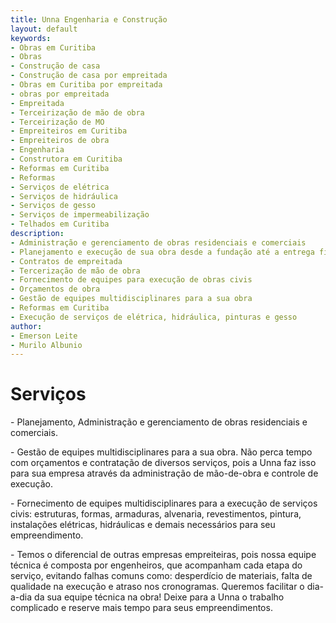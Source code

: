 ```yaml
---
title: Unna Engenharia e Construção
layout: default
keywords:
- Obras em Curitiba
- Obras
- Construção de casa
- Construção de casa por empreitada
- Obras em Curitiba por empreitada
- obras por empreitada
- Empreitada
- Terceirização de mão de obra
- Terceirização de MO
- Empreiteiros em Curitiba
- Empreiteiros de obra
- Engenharia
- Construtora em Curitiba
- Reformas em Curitiba
- Reformas
- Serviços de elétrica
- Serviços de hidráulica
- Serviços de gesso
- Serviços de impermeabilização
- Telhados em Curitiba
description:
- Administração e gerenciamento de obras residenciais e comerciais
- Planejamento e execução de sua obra desde a fundação até a entrega final
- Contratos de empreitada
- Tercerização de mão de obra
- Fornecimento de equipes para execução de obras civis
- Orçamentos de obra
- Gestão de equipes multidisciplinares para a sua obra
- Reformas em Curitiba
- Execução de serviços de elétrica, hidráulica, pinturas e gesso
author:
- Emerson Leite
- Murilo Albunio
---
```


# Serviços

<p class="service-description">- Planejamento, Administração e gerenciamento de obras residenciais e comerciais.</p>
<!-- <p class="service-description">- Planejamento e execução de sua obra desde a fundação até a entrega final.</p> -->
<p class="service-description">- Gestão de equipes multidisciplinares para a sua obra. Não perca tempo com orçamentos e contratação de diversos serviços, pois a Unna faz isso para sua empresa através da administração de mão-de-obra e controle de execução.</p>
<!-- <p class="service-description">- Analisamos projetos, processo construtivo e cronograma para apresentar a solução mais adequada, com o dimensionamento e fornecimento da mão-de-obra necessária. Isso com qualidade e na velocidade que sua empresa precisa!</p> -->
<p class="service-description" >- Fornecimento de equipes multidisciplinares para a execução de serviços civis: estruturas, formas, armaduras, alvenaria, revestimentos, pintura, instalações elétricas, hidráulicas e demais necessários para seu empreendimento.</p>
<p class="service-description">- Temos o diferencial de outras empresas empreiteiras, pois nossa equipe técnica é composta por engenheiros, que acompanham cada etapa do serviço, evitando falhas comuns como: desperdício de materiais, falta de qualidade na execução e atraso nos cronogramas. Queremos facilitar o dia-a-dia da sua equipe técnica na obra! Deixe para a Unna o trabalho complicado e reserve mais tempo para seus empreendimentos.</p>
<!-- <p class="service-description">- Execução de alvenarias, revestimentos tais como aplicação de pisos e cerâmicos, pintura e trabalhos com gesso. Serviços de hidráulica, elétrica, construção de telhados. Impermeabilização e reformas de modo geral. </p> -->